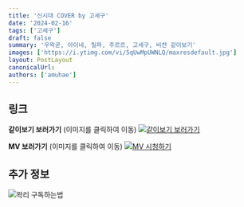 ```yaml
---
title: '신시대 COVER by 고세구'
date: '2024-02-16'
tags: ['고세구']
draft: false
summary: '우왁굳, 아이네, 릴파, 주르르, 고세구, 비챤 같이보기'
images: ['https://i.ytimg.com/vi/5qUwMpUWNLQ/maxresdefault.jpg']
layout: PostLayout
canonicalUrl:
authors: ['amuhae']
---
```


## 링크

**같이보기 보러가기** (이미지를 클릭하여 이동)
[![같이보기 보러가기](https://cdn.discordapp.com/attachments/1136601898116464710/1211650793904807976/logo.png?ex=65eef8bc&is=65dc83bc&hm=95dc0e08c1f43025dd60def429896697b3787a9f923593eb50b24e9fb6280361&)](https://cafe.naver.com/steamindiegame/15042283)

**MV 보러가기** (이미지를 클릭하여 이동)
[![MV 시청하기](https://i.ytimg.com/vi/5qUwMpUWNLQ/maxresdefault.jpg)](https://youtu.be/5qUwMpUWNLQ?si=7MLm5w_sdttgDESd)

## 추가 정보

![왁리 구독하는법](https://cdn.discordapp.com/attachments/1136601898116464710/1137049857136267374/--2cut.gif)
